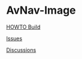 # AvNav-Image

[HOWTO Build](./doc/howto-build.md)

[Issues](https://github.com/free-x/AvNav-Image/issues)

[Discussions](https://github.com/free-x/AvNav-Image/discussions)
